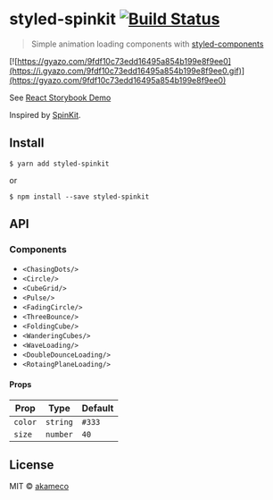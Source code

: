 # styled-spinkit [![Build Status](https://travis-ci.org/akameco/styled-spinkit.svg?branch=master)](https://travis-ci.org/akameco/styled-spinkit)

> Simple animation loading components with [styled-components](https://github.com/styled-components/styled-components)

[![https://gyazo.com/9fdf10c73edd16495a854b199e8f9ee0](https://i.gyazo.com/9fdf10c73edd16495a854b199e8f9ee0.gif)](https://gyazo.com/9fdf10c73edd16495a854b199e8f9ee0)

See [React Storybook Demo](https://akameco.github.io/styled-spinkit/?knob-color=magenta&knob-number=60&selectedKind=CubeGrid&selectedStory=render%20magenta%2060&full=0&down=1&left=1&panelRight=1&downPanel=storybook-addon-background%2Fbackground-panel)

Inspired by [SpinKit](https://github.com/tobiasahlin/SpinKit).



## Install

```
$ yarn add styled-spinkit
```

or

```
$ npm install --save styled-spinkit
```

## API

### Components

- `<ChasingDots/>`
- `<Circle/>`
- `<CubeGrid/>`
- `<Pulse/>`
- `<FadingCircle/>`
- `<ThreeBounce/>`
- `<FoldingCube/>`
- `<WanderingCubes/>`
- `<WaveLoading/>`
- `<DoubleDounceLoading/>`
- `<RotaingPlaneLoading/>`

#### Props

|Prop|Type|Default|
|---|---|---|
|`color`|`string`|`#333`|
|`size`|`number`|`40`|


## License

MIT © [akameco](http://akameco.github.io)
